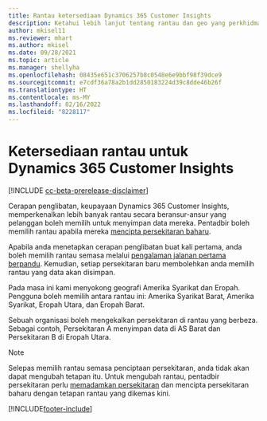 ```yaml
---
title: Rantau ketersediaan Dynamics 365 Customer Insights
description: Ketahui lebih lanjut tentang rantau dan geo yang perkhidmatan digunakan.
author: mkisel11
ms.reviewer: mhart
ms.author: mkisel
ms.date: 09/28/2021
ms.topic: article
ms.manager: shellyha
ms.openlocfilehash: 08435e651c3706257b8c0548e6e9bbf98f39dce9
ms.sourcegitcommit: e7cdf36a78a2b1dd2850183224d39c8dde46b26f
ms.translationtype: HT
ms.contentlocale: ms-MY
ms.lasthandoff: 02/16/2022
ms.locfileid: "8228117"
---
```

# <a name="regional-availability-for-dynamics-365-customer-insights"></a>Ketersediaan rantau untuk Dynamics 365 Customer Insights

[!INCLUDE [cc-beta-prerelease-disclaimer](includes/cc-beta-prerelease-disclaimer.md)]

Cerapan penglibatan, keupayaan Dynamics 365 Customer Insights, memperkenalkan lebih banyak rantau secara beransur-ansur yang pelanggan boleh memilih untuk menyimpan data mereka. Pentadbir boleh memilih rantau apabila mereka [mencipta persekitaran baharu](create-new-environment.md). 

Apabila anda menetapkan cerapan penglibatan buat kali pertama, anda boleh memilih rantau semasa melalui [pengalaman jalanan pertama berpandu](quickstart.md). Kemudian, setiap persekitaran baru membolehkan anda memilih rantau yang data akan disimpan.

Pada masa ini kami menyokong geografi Amerika Syarikat dan Eropah. Pengguna boleh memilih antara rantau ini: Amerika Syarikat Barat, Amerika Syarikat, Eropah Utara, dan Eropah Barat.

Sebuah organisasi boleh mengekalkan persekitaran di rantau yang berbeza. Sebagai contoh, Persekitaran A menyimpan data di AS Barat dan Persekitaran B di Eropah Utara.

> [!NOTE]
> Selepas memilih rantau semasa penciptaan persekitaran, anda tidak akan dapat mengubah tetapan itu. Untuk mengubah rantau, pentadbir persekitaran perlu [memadamkan persekitaran](manage-environments-workspaces.md#delete-an-environment) dan mencipta persekitaran baharu dengan tetapan rantau yang dikemas kini.


[!INCLUDE[footer-include](../includes/footer-banner.md)]
